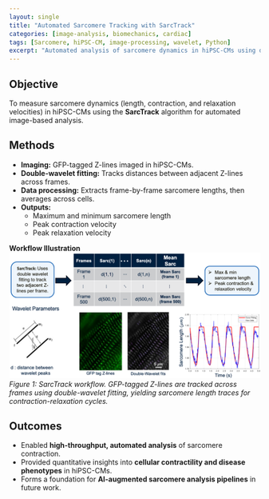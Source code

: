 ```yaml
---
layout: single
title: "Automated Sarcomere Tracking with SarcTrack"
categories: [image-analysis, biomechanics, cardiac]
tags: [Sarcomere, hiPSC-CM, image-processing, wavelet, Python]
excerpt: "Automated analysis of sarcomere dynamics in hiPSC-CMs using double-wavelet fitting and signal tracking."
---
```


## Objective  
To measure sarcomere dynamics (length, contraction, and relaxation velocities) in hiPSC-CMs using the **SarcTrack** algorithm for automated image-based analysis.  

## Methods  
- **Imaging:** GFP-tagged Z-lines imaged in hiPSC-CMs.  
- **Double-wavelet fitting:** Tracks distances between adjacent Z-lines across frames.  
- **Data processing:** Extracts frame-by-frame sarcomere lengths, then averages across cells.  
- **Outputs:**  
  - Maximum and minimum sarcomere length  
  - Peak contraction velocity  
  - Peak relaxation velocity  

**Workflow Illustration**  
<img src="/assets/images/Sarctrack_1.png" alt="SarcTrack workflow for automated sarcomere tracking" width="800"/>  
*Figure 1: SarcTrack workflow. GFP-tagged Z-lines are tracked across frames using double-wavelet fitting, yielding sarcomere length traces for contraction-relaxation cycles.*

## Outcomes  
- Enabled **high-throughput, automated analysis** of sarcomere contraction.  
- Provided quantitative insights into **cellular contractility and disease phenotypes** in hiPSC-CMs.  
- Forms a foundation for **AI-augmented sarcomere analysis pipelines** in future work.  

